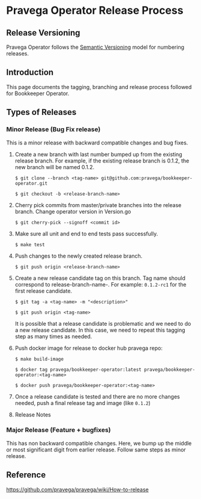 # Pravega Operator Release Process

## Release Versioning
Pravega Operator follows the [Semantic Versioning](https://semver.org/) model for numbering releases.

## Introduction
This page documents the tagging, branching and release process followed for Bookkeeper Operator.

## Types of Releases

### Minor Release (Bug Fix release)

This is a minor release with backward compatible changes and bug fixes.

1. Create a new branch with last number bumped up from the existing release branch.
   For example, if the existing release branch is 0.1.2, the new branch will be named 0.1.2.

   `$ git clone --branch <tag-name> git@github.com:pravega/bookkeeper-operator.git `

   `$ git checkout -b <release-branch-name>`

2. Cherry pick commits from master/private branches into the release branch.
   Change operator version in Version.go

    `$ git cherry-pick --signoff <commit id>`

3. Make sure all unit and end to end tests pass successfully.

    `$ make test`

4. Push changes to the newly created release branch.

    `$ git push origin <release-branch-name>`

5. Create a new release candidate tag on this branch.
   Tag name should correspond to release-branch-name-<release-candidate-version>.
   For example: `0.1.2-rc1` for the first release candidate.

    `$ git tag -a <tag-name> -m "<description>"`

    `$ git push origin <tag-name>`

   It is possible that a release candidate is problematic and we need to do a new release candidate. In this case, we need to repeat this tagging step as many times as needed.

6. Push docker image for release to docker hub pravega repo:

    `$ make build-image`

    `$ docker tag pravega/bookkeeper-operator:latest pravega/bookkeeper-operator:<tag-name>`

    `$ docker push pravega/bookkeeper-operator:<tag-name>`

7. Once a release candidate is tested and there are no more changes needed, push a final release tag and image (like `0.1.2`)

8. Release Notes

### Major Release (Feature + bugfixes)

This has non backward compatible changes.
Here, we bump up the middle or most significant digit from earlier release.
Follow same steps as minor release.

## Reference
https://github.com/pravega/pravega/wiki/How-to-release
